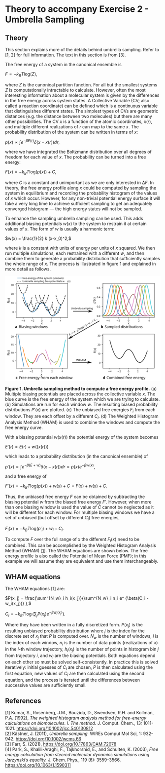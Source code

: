 # Theory to accompany Exercise 2 - Umbrella Sampling


## Theory
This section explains more of the details behind umbrella sampling. Refer to [[1](#References), [2](#References)] for full information. The text in this section is from [[3](#References)].
 
The free energy of a system in the canonical ensemble is
 
$F=-k_B T \text{log}(Z),$
 
where $Z$ is the canonical partition function. For all but the smallest systems $Z$ is computationally intractable to calculate. However, often the most interesting information about a molecular system is given by the differences in the free energy across system states. A Collective Variable (CV; also called a reaction coordinate) can be defined which is a continuous variable that distinguishes different states. The simplest types of CVs are geometric distances (e.g. the distance between two molecules) but there are many other possibilities. The CV $x$ is a function of the atomic coordinates, $x(r)$, and multiple different realizations of $r$ can map to the same $x$. The probability distribution of the system can be written in terms of $x$:
 
$p(x) \propto \int{ e^{-\beta E(r)} \delta (x-x(r))dr},$
 
where we have integrated the Boltzmann distribution over all degrees of freedom for each value of $x$. The probability can be turned into a free energy:
 
$F(x) = -k_B T \text{log} (p(x)) + C,$
 
where $C$ is a constant and unimportant as we are only interested in $∆F$. In theory, the free energy profile along $x$ could be computed by sampling the system in equilibrium and recording the probability histogram of the values of $x$ which occur. However, for any non-trivial potential energy surface it will take a very long time to achieve sufficient sampling to get an adequately converged histogram — the high energy states will not be sampled.
 
To enhance the sampling umbrella sampling can be used. This adds additional biasing potentials $w(x)$ to the system to restrain it at certain values of $x$. The form of $w$ is usually a harmonic term:
 
$w(x) = \frac{1}{2} k (x-x_0)^2,$
 
where $k$ is a constant with units of energy per units of $x$ squared. We then run multiple simulations, each restrained with a different $w$, and then combine them to generate a probability distribution that sufficiently samples the whole range of $x$. The process is illustrated in figure 1 and explained in more detail as follows.



![umbrella_sampling](./images/umbrella_sampling.svg)

**Figure 1. Umbrella sampling method to compute a free energy profile.** (a) Multiple biasing potentials are placed across the collective variable $x$. The blue curve is the free energy of the system which we are trying to calculate. (b) Simulations are run for each window $w$. The resulting biased probability distributions $P'(x)$ are plotted. (c) The unbiased free energies $F_i$ from each window. They are each offset by a different $C_i$. (d) The Weighted Histogram Analysis Method (WHAM) is used to combine the windows and compute the free energy curve.



With a biasing potential $w(x(r))$ the potential energy of the system becomes
 
$E'(r) = E(r) + w((x(r)))$
 
which leads to a probability distribution (in the canonical ensemble) of
 
$p'(x) \propto \int e^{-\beta (E + w)} \delta (x - x(r)) dr \propto p(x) e^{-\beta w(x)},$
 
and a free energy of
 
$F'(x) = -k_B T \text{log}(p(x)) + w(x) + C = F(x) + w(x) + C.$
 
Thus, the unbiased free energy $F$ can be obtained by subtracting the biasing potential $w$ from the biased free energy $F'$. However, when more than one biasing window is used the value of $C$ cannot be neglected as it will be different for each window. For multiple biasing windows we have a set of unbiased (but offset by different $C_i$) free energies,
 
$F_i(x) = -k_B T \text{log}(p'_i) + w_i + C_i.$
 
To compute $F$ over the full range of $x$ the different $F_i(x)$ need to be combined. This can be accomplished by the Weighted Histogram Analysis Method (WHAM) [[1](#References)]. The WHAM equations are shown below. The free energy profile is also called the Potential of Mean Force (PMF); in this example we will assume they are equivalent and use them interchangeably.

## WHAM equations
The WHAM equations [1] are:
 
$P(x_j) = \frac{\sum^{N_w}_i h_i(x_j)}{\sum^{N_w}_i n_i e^ {\beta(C_i - w_i(x_j))} },$
 
$C_i = -k_B T \log\left( \sum_j P(x_j) e^{-\beta w_i(x_j)} \right).$
 
Where they have been written in a fully discretized form. $P(x_j)$ is the resulting unbiased probability distribution where $j$ is the index for the discrete set of $x_j$ that $P$ is computed over. $N_w$ is the number of windows, $i$ is the index of each window, $n_i$ is the number of data points (realizations of $x$) in the $i$-th window trajectory, $h_i(x_j)$ is the number of points in histogram bin $j$ from trajectory $i$, and  $w_i$ are the biasing potentials. Both equations depend on each other so must be solved self-consistently. In practice this is solved iteratively: initial guesses of $C_i$ are chosen, $P$ is then calculated using the first equation, new values of $C_i$ are then calculated using the second equation, and the process is iterated until the differences between successive values are sufficiently small.


## References

[1] Kumar, S., Rosenberg, J.M., Bouzida, D., Swendsen, R.H. and Kollman, P.A. (1992), *The weighted histogram analysis method for free-energy calculations on biomolecules. I. The method.* J. Comput. Chem., 13: 1011-1021. https://doi.org/10.1002/jcc.540130812  
[2] Kästner, J. (2011), *Umbrella sampling.* WIREs Comput Mol Sci, 1: 932-942. https://doi.org/10.1002/wcms.66  
[3] Farr, S. (2021), https://doi.org/10.17863/CAM.72078  
[4] Park, S., Khalili-Araghi, F., Tajkhorshid, E., and Schulten, K. (2003), *Free energy calculation from steered molecular dynamics simulations using Jarzynski’s equality.* J. Chem. Phys., 119 (6): 3559–3566. https://doi.org/10.1063/1.1590311  
